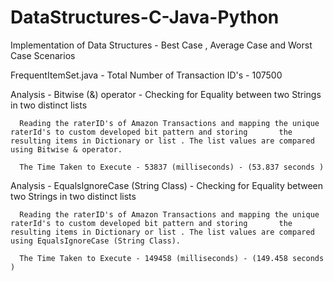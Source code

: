 # DataStructures-C-Java-Python
Implementation of Data Structures - Best Case , Average Case and Worst Case Scenarios

FrequentItemSet.java - Total Number of Transaction ID's - 107500

Analysis - Bitwise (&) operator - Checking for Equality between two Strings in two distinct lists 

      Reading the raterID's of Amazon Transactions and mapping the unique raterId's to custom developed bit pattern and storing       the resulting items in Dictionary or list . The list values are compared using Bitwise & operator.
      
      The Time Taken to Execute - 53837 (milliseconds) - (53.837 seconds ) 

Analysis - EqualsIgnoreCase (String Class) - Checking for Equality between two Strings in two distinct lists 

      Reading the raterID's of Amazon Transactions and mapping the unique raterId's to custom developed bit pattern and storing       the resulting items in Dictionary or list . The list values are compared using EqualsIgnoreCase (String Class).
      
      The Time Taken to Execute - 149458 (milliseconds) - (149.458 seconds )
